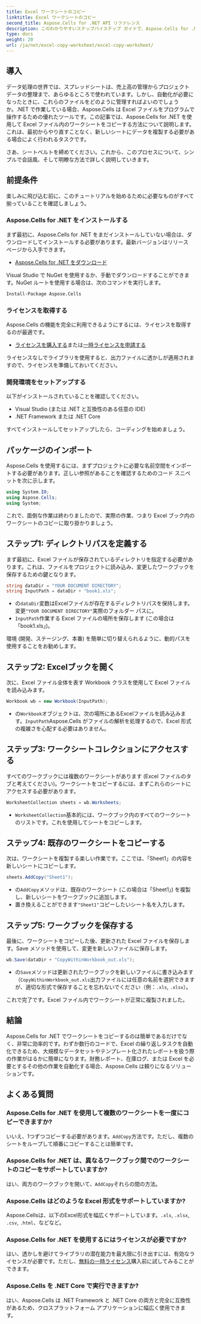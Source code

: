 ```yaml
---
title: Excel ワークシートのコピー
linktitle: Excel ワークシートのコピー
second_title: Aspose.Cells for .NET API リファレンス
description: このわかりやすいステップバイステップ ガイドで、Aspose.Cells for .NET を使用して Excel ワークシートをコピーする方法を学びます。Excel タスクを自動化したい .NET 開発者に最適です。
type: docs
weight: 20
url: /ja/net/excel-copy-worksheet/excel-copy-worksheet/
---
```

## 導入

データ処理の世界では、スプレッドシートは、売上高の管理からプロジェクト データの整理まで、あらゆるところで使われています。しかし、自動化が必要になったときに、これらのファイルをどのように管理すればよいのでしょうか。.NET で作業している場合、Aspose.Cells は Excel ファイルをプログラムで操作するための優れたツールです。この記事では、Aspose.Cells for .NET を使用して Excel ファイル内のワークシートをコピーする方法について説明します。これは、最初からやり直すことなく、新しいシートにデータを複製する必要がある場合によく行われるタスクです。

さあ、シートベルトを締めてください。これから、このプロセスについて、シンプルで会話風、そして明瞭な方法で詳しく説明していきます。

## 前提条件

楽しみに飛び込む前に、このチュートリアルを始めるために必要なものがすべて揃っていることを確認しましょう。

### Aspose.Cells for .NET をインストールする
まず最初に、Aspose.Cells for .NET をまだインストールしていない場合は、ダウンロードしてインストールする必要があります。最新バージョンはリリース ページから入手できます。

- [Aspose.Cells for .NET をダウンロード](https://releases.aspose.com/cells/net/)

Visual Studio で NuGet を使用するか、手動でダウンロードすることができます。NuGet ルートを使用する場合は、次のコマンドを実行します。

```bash
Install-Package Aspose.Cells
```

### ライセンスを取得する
Aspose.Cells の機能を完全に利用できるようにするには、ライセンスを取得するのが最適です。

- [ライセンスを購入する](https://purchase.aspose.com/buy)または[一時ライセンスを申請する](https://purchase.aspose.com/temporary-license/)

ライセンスなしでライブラリを使用すると、出力ファイルに透かしが適用されますので、ライセンスを準備しておいてください。

### 開発環境をセットアップする
以下がインストールされていることを確認してください。
- Visual Studio (または .NET と互換性のある任意の IDE)
- .NET Framework または .NET Core

すべてインストールしてセットアップしたら、コーディングを始めましょう。

## パッケージのインポート

Aspose.Cells を使用するには、まずプロジェクトに必要な名前空間をインポートする必要があります。正しい参照があることを確認するためのコード スニペットを次に示します。

```csharp
using System.IO;
using Aspose.Cells;
using System;
```

これで、面倒な作業は終わりましたので、実際の作業、つまり Excel ブック内のワークシートのコピーに取り掛かりましょう。

## ステップ1: ディレクトリパスを定義する
まず最初に、Excel ファイルが保存されているディレクトリを指定する必要があります。これは、ファイルをプロジェクトに読み込み、変更したワークブックを保存するための鍵となります。

```csharp
string dataDir = "YOUR DOCUMENT DIRECTORY";
string InputPath = dataDir + "book1.xls";
```

- の`dataDir`変数はExcelファイルが存在するディレクトリパスを保持します。変更`"YOUR DOCUMENT DIRECTORY"`実際のフォルダー パスに。
- `InputPath`作業する Excel ファイルの場所を保存します (この場合は「book1.xls」)。

環境 (開発、ステージング、本番) を簡単に切り替えられるように、動的パスを使用することをお勧めします。

## ステップ2: Excelブックを開く
次に、Excel ファイル全体を表す Workbook クラスを使用して Excel ファイルを読み込みます。

```csharp
Workbook wb = new Workbook(InputPath);
```

- の`Workbook`オブジェクトは、次の場所にあるExcelファイルを読み込みます。`InputPath`Aspose.Cells がファイルの解析を処理するので、Excel 形式の複雑さを心配する必要はありません。

## ステップ3: ワークシートコレクションにアクセスする
すべてのワークブックには複数のワークシートがあります (Excel ファイルのタブと考えてください)。ワークシートをコピーするには、まずこれらのシートにアクセスする必要があります。

```csharp
WorksheetCollection sheets = wb.Worksheets;
```

- `WorksheetCollection`基本的には、ワークブック内のすべてのワークシートのリストです。これを使用してシートをコピーします。

## ステップ4: 既存のワークシートをコピーする
次は、ワークシートを複製する楽しい作業です。ここでは、「Sheet1」の内容を新しいシートにコピーします。

```csharp
sheets.AddCopy("Sheet1");
```

- の`AddCopy`メソッドは、既存のワークシート (この場合は「Sheet1」) を複製し、新しいシートをワークブックに追加します。
- 置き換えることができます`"Sheet1"`コピーしたいシート名を入力します。

## ステップ5: ワークブックを保存する
最後に、ワークシートをコピーした後、更新された Excel ファイルを保存します。Save メソッドを使用して、変更を新しいファイルに保存します。

```csharp
wb.Save(dataDir + "CopyWithinWorkbook_out.xls");
```

- の`Save`メソッドは更新されたワークブックを新しいファイルに書き込みます（`CopyWithinWorkbook_out.xls`出力ファイルには任意の名前を選択できますが、適切な形式で保存することを忘れないでください（例：`.xls`, `.xlsx`）。

これで完了です。Excel ファイル内でワークシートが正常に複製されました。

## 結論

Aspose.Cells for .NET でワークシートをコピーするのは簡単であるだけでなく、非常に効率的です。わずか数行のコードで、Excel の繰り返しタスクを自動化できるため、大規模なデータセットやテンプレート化されたレポートを扱う際の作業がはるかに簡単になります。財務レポート、在庫ログ、または Excel を必要とするその他の作業を自動化する場合、Aspose.Cells は頼りになるソリューションです。

## よくある質問

### Aspose.Cells for .NET を使用して複数のワークシートを一度にコピーできますか?
いいえ、1つずつコピーする必要があります。`AddCopy`方法です。ただし、複数のシートをループして順番にコピーすることは簡単です。

### Aspose.Cells for .NET は、異なるワークブック間でのワークシートのコピーをサポートしていますか?
はい、両方のワークブックを開いて、`AddCopy`それらの間の方法。

### Aspose.Cells はどのような Excel 形式をサポートしていますか?
 Aspose.Cellsは、以下のExcel形式を幅広くサポートしています。`.xls`, `.xlsx`, `.csv`, `.html`、などなど。

### Aspose.Cells for .NET を使用するにはライセンスが必要ですか?
はい、透かしを避けてライブラリの潜在能力を最大限に引き出すには、有効なライセンスが必要です。ただし、[無料の一時ライセンス](https://purchase.aspose.com/temporary-license)購入前に試してみることができます。

### Aspose.Cells を .NET Core で実行できますか?
はい、Aspose.Cells は .NET Framework と .NET Core の両方と完全に互換性があるため、クロスプラットフォーム アプリケーションに幅広く使用できます。